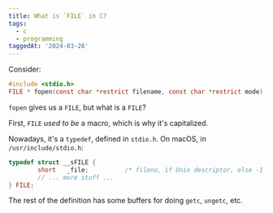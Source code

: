 ```yaml
---
title: What is `FILE` in C?
tags:
  - c
  - programming
taggedAt: '2024-03-26'
---
```


Consider:

```c
#include <stdio.h>
FILE * fopen(const char *restrict filename, const char *restrict mode);
```

`fopen` gives us a `FILE`, but what is a `FILE`?

First, `FILE` _used to be_ a macro, which is why it's capitalized.

Nowadays, it's a `typedef`, defined in `stdio.h`. On macOS, in `/usr/include/stdio.h`:

```c
typedef struct __sFILE {
        short   _file;          /* fileno, if Unix descriptor, else -1 */
        // ... more stuff ...
} FILE;
```

The rest of the definition has some buffers for doing `getc`, `ungetc`, etc.
